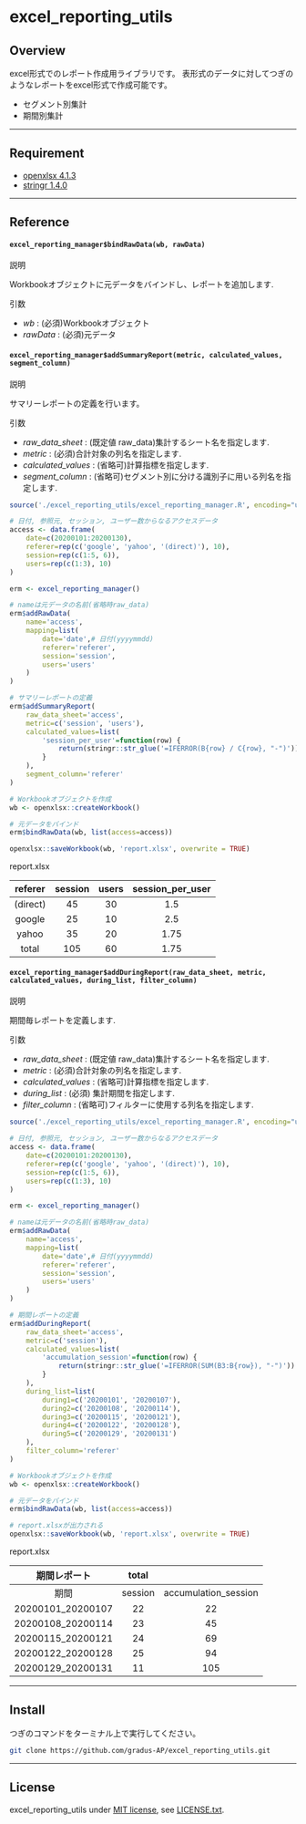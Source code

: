 # excel_reporting_utils

## Overview

excel形式でのレポート作成用ライブラリです。
表形式のデータに対してつぎのようなレポートをexcel形式で作成可能です。

- セグメント別集計
- 期間別集計

---

## Requirement

- [openxlsx 4.1.3](https://www.rdocumentation.org/packages/openxlsx/versions/4.1.3)
- [stringr 1.4.0](https://github.com/tidyverse/stringr)

---

## Reference

#### `excel_reporting_manager$bindRawData(wb, rawData)`

説明

Workbookオブジェクトに元データをバインドし、レポートを追加します.

引数 

- *wb* : (必須)Workbookオブジェクト
- *rawData* : (必須)元データ

#### `excel_reporting_manager$addSummaryReport(metric, calculated_values, segment_column)`

説明

サマリーレポートの定義を行います。

引数 

- *raw_data_sheet* : (既定値 raw_data)集計するシート名を指定します.
- *metric* : (必須)合計対象の列名を指定します.
- *calculated_values* : (省略可)計算指標を指定します.
- *segment_column* : (省略可)セグメント別に分ける識別子に用いる列名を指定します.

```r
source('./excel_reporting_utils/excel_reporting_manager.R', encoding="utf-8")

# 日付, 参照元, セッション, ユーザー数からなるアクセスデータ
access <- data.frame(
    date=c(20200101:20200130), 
    referer=rep(c('google', 'yahoo', '(direct)'), 10),
    session=rep(c(1:5, 6)),
    users=rep(c(1:3), 10)
)

erm <- excel_reporting_manager()

# nameは元データの名前(省略時raw_data)
erm$addRawData(
    name='access',
    mapping=list(
        date='date',# 日付(yyyymmdd)
        referer='referer',
        session='session',
        users='users'
    )
)

# サマリーレポートの定義
erm$addSummaryReport(
    raw_data_sheet='access',
    metric=c('session', 'users'),
    calculated_values=list(
        'session_per_user'=function(row) {
            return(stringr::str_glue('=IFERROR(B{row} / C{row}, "-")'))
        }
    ),
    segment_column='referer'
)

# Workbookオブジェクトを作成
wb <- openxlsx::createWorkbook()

# 元データをバインド 
erm$bindRawData(wb, list(access=access))

openxlsx::saveWorkbook(wb, 'report.xlsx', overwrite = TRUE)

```

report.xlsx 

| referer	| session	| users | session_per_user | 
| :---: | :---: | :---: | :---: | 
| (direct)	| 45 | 	30	| 1.5 |
| google	| 25 | 	10	| 2.5 |
| yahoo	| 35 | 	20 | 1.75 |
| total	| 105 | 60	| 1.75 |

#### `excel_reporting_manager$addDuringReport(raw_data_sheet, metric, calculated_values, during_list, filter_column)`

説明

期間毎レポートを定義します.

引数

- *raw_data_sheet* : (既定値 raw_data)集計するシート名を指定します.
- *metric* : (必須)合計対象の列名を指定します.
- *calculated_values* : (省略可)計算指標を指定します.
- *during_list* : (必須) 集計期間を指定します.
- *filter_column* : (省略可)フィルターに使用する列名を指定します.

```r
source('./excel_reporting_utils/excel_reporting_manager.R', encoding="utf-8")

# 日付, 参照元, セッション, ユーザー数からなるアクセスデータ
access <- data.frame(
    date=c(20200101:20200130), 
    referer=rep(c('google', 'yahoo', '(direct)'), 10),
    session=rep(c(1:5, 6)),
    users=rep(c(1:3), 10)
)

erm <- excel_reporting_manager()

# nameは元データの名前(省略時raw_data)
erm$addRawData(
    name='access',
    mapping=list(
        date='date',# 日付(yyyymmdd)
        referer='referer',
        session='session',
        users='users'
    )
)

# 期間レポートの定義
erm$addDuringReport(
    raw_data_sheet='access',
    metric=c('session'),
    calculated_values=list(
        'accumulation_session'=function(row) {
            return(stringr::str_glue('=IFERROR(SUM(B3:B{row}), "-")'))
        }
    ),
    during_list=list(
        during1=c('20200101', '20200107'),
        during2=c('20200108', '20200114'),
        during3=c('20200115', '20200121'),
        during4=c('20200122', '20200128'),
        during5=c('20200129', '20200131')
    ),
    filter_column='referer'
)

# Workbookオブジェクトを作成
wb <- openxlsx::createWorkbook()

# 元データをバインド 
erm$bindRawData(wb, list(access=access))

# report.xlsxが出力される
openxlsx::saveWorkbook(wb, 'report.xlsx', overwrite = TRUE)

```

report.xlsx

| 期間レポート |	total	| | 
| :---:|:---: |:---: |
| 期間 |	session	| accumulation_session |
| 20200101_20200107 | 22	| 22 |
| 20200108_20200114	| 23	| 45 |
| 20200115_20200121	| 24	| 69 |
| 20200122_20200128	| 25	| 94 |
| 20200129_20200131	| 11	| 105 |

---

## Install

つぎのコマンドをターミナル上で実行してください。

```bash
git clone https://github.com/gradus-AP/excel_reporting_utils.git
```

---

## License

excel_reporting_utils under [MIT license](https://en.wikipedia.org/wiki/MIT_License), see [LICENSE.txt](./LICENSE.txt).